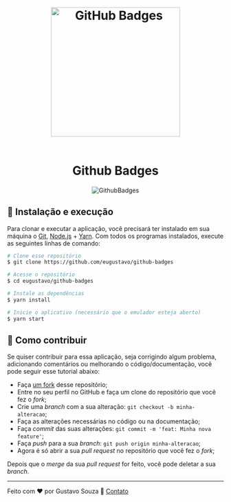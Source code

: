 <h1 align="center">
    <p align="center">
      <img width="300" alt="GitHub Badges" src="https://img.shields.io/badge/CREATE-Badges-green?style=for-the-badge" />
    </p>
    <br>
    Github Badges
</h1>

<h4 align="center">

</h4>

<p align="center">

</p>

<p align="center">
  <img alt="GithubBadges" src="">
</p>


## 🚀 Instalação e execução
Para clonar e executar a aplicação, você precisará ter instalado em sua máquina o [Git](https://git-scm.com), [Node.js](https://nodejs.org) + [Yarn](https://yarnpkg.com). Com todos os programas instalados, execute as seguintes linhas de comando:

```bash
# Clone esse repositório
$ git clone https://github.com/eugustavo/github-badges

# Acesse o repositório
$ cd eugustavo/github-badges

# Instale as dependências
$ yarn install

# Inicie o aplicativo (necessário que o emulador esteja aberto)
$ yarn start
```


## 🤔 Como contribuir

Se quiser contribuir para essa aplicação, seja corrigindo algum problema, adicionando comentários ou melhorando o código/documentação, você pode seguir esse tutorial abaixo:

- Faça [um fork](https://help.github.com/pt/github/getting-started-with-github/fork-a-repo) desse repositório;
- Entre no seu perfil no GitHub e faça um clone do repositório que você fez o *fork*;
- Crie uma *branch* com a sua alteração: `git checkout -b minha-alteracao`;
- Faça as alterações necessárias no código ou na documentação;
- Faça *commit* das suas alterações: `git commit -m 'feat: Minha nova feature'`;
- Faça *push* para a sua *branch*: `git push origin minha-alteracao`;
- Agora é só abrir a sua *pull request* no repositório que você fez o *fork*;

Depois que o *merge* da sua *pull request* for feito, você pode deletar a sua *branch*.

---

Feito com ♥ por Gustavo Souza :wave: [Contato](https://www.linkedin.com/in/eugustavosouza/)

